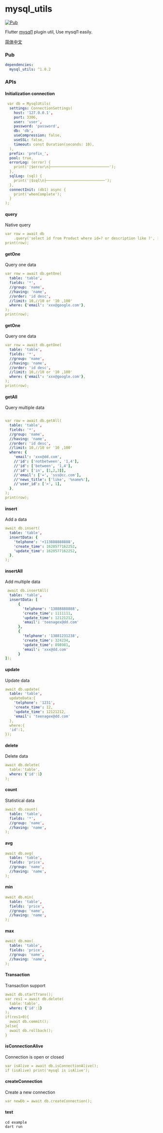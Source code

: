 # mysql_utils

[![Pub](https://img.shields.io/pub/v/mysql_utils.svg)](https://pub.dev/packages/mysql_utils)

Flutter [mysql1](https://pub.dev/packages/mysql1) plugin util, Use mysql1 easily.

[简体中文](README_ZH.md)

### Pub

```yaml
dependencies:
  mysql_utils: ^1.0.2
```

### APIs

#### Initialization connection

```yaml
 var db = MysqlUtils(
  settings: ConnectionSettings(
    host: '127.0.0.1',
    port: 3306,
    user: 'user',
    password: 'password',
    db: 'db',
    useCompression: false,
    useSSL: false,
    timeout: const Duration(seconds: 10),
  ),
  prefix: 'prefix_',
  pool: true,
  errorLog: (error) {
    print('|$error\n├───────────────────────────');
  },
  sqlLog: (sql) {
    print('|$sql\n├───────────────────────────');
  },
  connectInit: (db1) async {
    print('whenComplete');
  }
);
```

#### query

Native query

```yaml
var row = await db
    .query('select id from Product where id=? or description like ?', [1, 'ce%']);
print(row);
`````

#### getOne

Query one data

```yaml
var row = await db.getOne(
  table: 'table',
  fields: '*',
  //group: 'name',
  //having: 'name',
  //order: 'id desc',
  //limit: 10,//10 or '10 ,100'
  where: {'email': 'xxx@google.com'},
);
print(row);
```

#### getOne

Query one data

```yaml
var row = await db.getOne(
  table: 'table',
  fields: '*',
  //group: 'name',
  //having: 'name',
  //order: 'id desc',
  //limit: 10,//10 or '10 ,100'
  where: {'email': 'xxx@google.com'},
);
print(row);
```

#### getAll

Query multiple data

```yaml

var row = await db.getAll(
  table: 'table',
  fields: '*',
  //group: 'name',
  //having: 'name',
  //order: 'id desc',
  //limit: 10,//10 or '10 ,100'
  where: {
    'email': 'xxx@dd.com',
    //'id': ['notbetween', '1,4'],
    //'id': ['between', '1,4'],
    //'id': ['in', [1,2,3]],
    //'email': ['=', 'sss@cc.com'],
    //'news_title': ['like', '%name%'],
    //'user_id': ['>', 1],
  },
);
print(row);
```

#### insert 

Add a data

```yaml
await db.insert(
  table: 'table',
  insertData: {
    'telphone': '+113888888888',
    'create_time': 1620577162252,
    'update_time': 1620577162252,
  },
);
```

#### insertAll

Add multiple data

```yaml
 await db.insertAll(
  table: 'table',
  insertData: [
      {
        'telphone': '13888888888',
        'create_time': 1111111,
        'update_time': 12121212,
        'email': 'teenagex@dd.com'
      },
      {
        'telphone': '13881231238',
        'create_time': 324234,
        'update_time': 898981,
        'email': 'xxx@dd.com'
      }
]);

```

#### update

Update data

```yaml
await db.update(
  table: 'table',
  updateData:{
    'telphone': '1231',
    'create_time': 12,
    'update_time': 12121212,
    'email': 'teenagex@dd.com'
  },
  where:{
  'id':1,
});
```

#### delete

Delete data

```yaml
await db.delete(
  table:'table',
  where: {'id':1}
);
```

#### count

Statistical data

```yaml
await db.count(
  table: 'table',
  fields: '*',
  //group: 'name',
  //having: 'name',
);
```

#### avg

```yaml
await db.avg(
  table: 'table',
  fields: 'price',
  //group: 'name',
  //having: 'name',
);
```

#### min

```yaml
await db.min(
  table: 'table',
  fields: 'price',
  //group: 'name',
  //having: 'name',
);
```

#### max

```yaml
await db.max(
  table: 'table',
  fields: 'price',
  //group: 'name',
  //having: 'name',
);
```

#### Transaction

Transaction support

```yaml
await db.startTrans();
var res1 = await db.delete(
  table:'table',
  where: {'id':1}
);
if(res1>0){
  await db.commit();
}else{
  await db.rollback();
}
```

#### isConnectionAlive

Connection is open or closed

```yaml
var isAlive = await db.isConnectionAlive();
if (isAlive) print('mysql is isAlive');
```

#### createConnection

Create a new connection

```yaml
var newDb = await db.createConnection();
```

#### test

```
cd example
dart run
```
